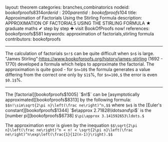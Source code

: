 layout: theorem
categories: branches,combinatorics
nodeid: bookofproofs$8314
orderid: 200
parentid: bookofproofs$104
title: Approximation of Factorials Using the Stirling Formula
description: APPROXIMATION OF FACTORIALS USING THE STIRLING FORMULA ★ graduate maths ✔ step by step ✚ visit BookOfProofs now!
references: bookofproofs$581
keywords: approximation of factorials,stirling formula
contributors: bookofproofs


---
The calculation of factorials `$n!$` can be quite difficult when `$n$` is large. "James Stirling":https://www.bookofproofs.org/history/james-stirling (1692 - 1770) developed a formula which helps to approximate the factorial. The approximation is quite good - for `$n=10$` the formula generates a value differing from the correct one only by `$1$`%, for `$n=100,$` the error is even `$0.1$`%.

---

The [factorial][bookofproofs$1005] `$n!$` can be [asymptotically approximated][bookofproofs$8313] by the following formula:
`$$n!\sim\sqrt{2\pi n}\left(\frac ne\right)^n,$$` where `$e$` is the [Euler's constant][bookofproofs$1344] `$e\approx 2.71828\ldots$` and `$\pi$` is the [number pi][bookofproofs$6738] `$\pi\approx 3.141592653\ldots.$`

The approximation error is given by the inequation `$$\sqrt{2\pi n}\left(\frac ne\right)^n < n! < \sqrt{2\pi n}\left(\frac ne\right)^n\exp\left(\frac{1}{12(n-1)}\right).$$`
